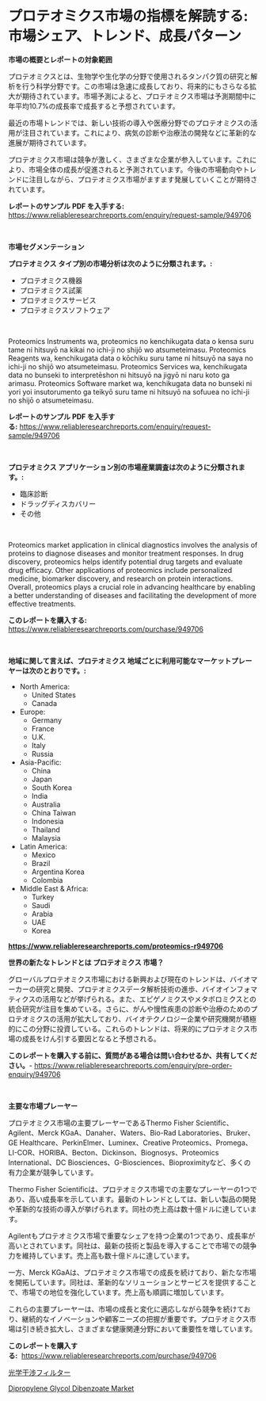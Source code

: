<p><h1>プロテオミクス市場の指標を解読する: 市場シェア、トレンド、成長パターン</h1></p><p><strong>市場の概要とレポートの対象範囲</strong></p>
<p><p>プロテオミクスとは、生物学や生化学の分野で使用されるタンパク質の研究と解析を行う科学分野です。この市場は急速に成長しており、将来的にもさらなる拡大が期待されています。市場予測によると、プロテオミクス市場は予測期間中に年平均10.7%の成長率で成長すると予想されています。</p><p>最近の市場トレンドでは、新しい技術の導入や医療分野でのプロテオミクスの活用が注目されています。これにより、病気の診断や治療法の開発などに革新的な進展が期待されています。</p><p>プロテオミクス市場は競争が激しく、さまざまな企業が参入しています。これにより、市場全体の成長が促進されると予測されています。今後の市場動向やトレンドに注目しながら、プロテオミクス市場がますます発展していくことが期待されています。</p></p>
<p><strong>レポートのサンプル PDF を入手する:</strong> <a href="https://www.reliableresearchreports.com/enquiry/request-sample/949706">https://www.reliableresearchreports.com/enquiry/request-sample/949706</a></p>
<p>&nbsp;</p>
<p><strong>市場セグメンテーション</strong></p>
<p><strong>プロテオミクス タイプ別の市場分析は次のように分類されます。:</strong></p>
<p><ul><li>プロテオミクス機器</li><li>プロテオミクス試薬</li><li>プロテオミクスサービス</li><li>プロテオミクスソフトウェア</li></ul></p>
<p>&nbsp;</p>
<p><p>Proteomics Instruments wa, proteomics no ​​kenchikugata data o kensa suru tame ni hitsuyō na kikai no ichi-ji no shijō wo atsumeteimasu. Proteomics Reagents wa, kenchikugata data o kōchiku suru tame ni hitsuyō na saya no ichi-ji no shijō wo atsumeteimasu. Proteomics Services wa, kenchikugata data no bunseki to interpretēshon ni hitsuyō na jigyō ni naru koto ga arimasu. Proteomics Software market wa, kenchikugata data no bunseki ni yori yoi insutorumento ga teikyō suru tame ni hitsuyō na sofuuea no ichi-ji no shijō o atsumeteimasu.</p></p>
<p><strong>レポートのサンプル PDF を入手する:</strong>&nbsp;<a href="https://www.reliableresearchreports.com/enquiry/request-sample/949706">https://www.reliableresearchreports.com/enquiry/request-sample/949706</a></p>
<p>&nbsp;</p>
<p><strong> プロテオミクス アプリケーション別の市場産業調査は次のように分類されます。:</strong></p>
<p><ul><li>臨床診断</li><li>ドラッグディスカバリー</li><li>その他</li></ul></p>
<p>&nbsp;</p>
<p><p>Proteomics market application in clinical diagnostics involves the analysis of proteins to diagnose diseases and monitor treatment responses. In drug discovery, proteomics helps identify potential drug targets and evaluate drug efficacy. Other applications of proteomics include personalized medicine, biomarker discovery, and research on protein interactions. Overall, proteomics plays a crucial role in advancing healthcare by enabling a better understanding of diseases and facilitating the development of more effective treatments.</p></p>
<p><strong>このレポートを購入する:</strong>&nbsp; <a href="https://www.reliableresearchreports.com/purchase/949706">https://www.reliableresearchreports.com/purchase/949706</a></p>
<p>&nbsp;</p>
<p><strong>地域に関して言えば、プロテオミクス 地域ごとに利用可能なマーケットプレーヤーは次のとおりです。:</strong></p>
<p><ul>
    <li>
        North America:
        <ul>
            <li>United States</li>
            <li>Canada</li>
        </ul>
    </li>
    <li>
        Europe:
        <ul>
            <li>Germany</li>
            <li>France</li>
            <li>U.K.</li>
            <li>Italy</li>
            <li>Russia</li>
        </ul>
    </li>
    <li>
        Asia-Pacific:
        <ul>
            <li>China</li>
            <li>Japan</li>
            <li>South Korea</li>
            <li>India</li>
            <li>Australia</li>
            <li>China Taiwan</li>
            <li>Indonesia</li>
            <li>Thailand</li>
            <li>Malaysia</li>
        </ul>
    </li>
    <li>
        Latin America:
        <ul>
            <li>Mexico</li>
            <li>Brazil</li>
            <li>Argentina Korea</li>
            <li>Colombia</li>
        </ul>
    </li>
    <li>
        Middle East & Africa:
        <ul>
            <li>Turkey</li>
            <li>Saudi</li>
            <li>Arabia</li>
            <li>UAE</li>
            <li>Korea</li>
        </ul>
    </li>
    </ul></p>
<p><strong><a href="https://www.reliableresearchreports.com/proteomics-r949706">https://www.reliableresearchreports.com/proteomics-r949706</a></strong>&nbsp;</p>
<p><strong>世界の新たなトレンドとは プロテオミクス 市場？</strong></p>
<p><p>グローバルプロテオミクス市場における新興および現在のトレンドは、バイオマーカーの研究と開発、プロテオミクスデータ解析技術の進歩、バイオインフォマティクスの活用などが挙げられる。また、エピゲノミクスやメタボロミクスとの統合研究が注目を集めている。さらに、がんや慢性疾患の診断や治療のためのプロテオミクスの活用が拡大しており、バイオテクノロジー企業や研究機関が積極的にこの分野に投資している。これらのトレンドは、将来的にプロテオミクス市場の成長をけん引する要因となると予想される。</p></p>
<p><strong>このレポートを購入する前に、質問がある場合は問い合わせるか、共有してください。</strong>- <a href="https://www.reliableresearchreports.com/enquiry/pre-order-enquiry/949706">https://www.reliableresearchreports.com/enquiry/pre-order-enquiry/949706</a></p>
<p>&nbsp;</p>
<p><strong>主要な市場プレーヤー</strong></p>
<p><p>プロテオミクス市場の主要プレーヤーであるThermo Fisher Scientific、Agilent、Merck KGaA、Danaher、Waters、Bio-Rad Laboratories、Bruker、GE Healthcare、PerkinElmer、Luminex、Creative Proteomics、Promega、LI-COR、HORIBA、Becton、Dickinson、Biognosys、Proteomics International、DC Biosciences、G-Biosciences、Bioproximityなど、多くの有力企業が競争しています。</p><p>Thermo Fisher Scientificは、プロテオミクス市場での主要なプレーヤーの1つであり、高い成長率を示しています。最新のトレンドとしては、新しい製品の開発や革新的な技術の導入が挙げられます。同社の売上高は数十億ドルに達しています。</p><p>Agilentもプロテオミクス市場で重要なシェアを持つ企業の1つであり、成長率が高いとされています。同社は、最新の技術と製品を導入することで市場での競争力を維持しています。売上高も数十億ドルに達しています。</p><p>一方、Merck KGaAは、プロテオミクス市場での成長を続けており、新たな市場を開拓しています。同社は、革新的なソリューションとサービスを提供することで、市場での地位を強化しています。売上高も順調に増加しています。</p><p>これらの主要プレーヤーは、市場の成長と変化に適応しながら競争を続けており、継続的なイノベーションや顧客ニーズの把握が重要です。プロテオミクス市場は引き続き拡大し、さまざまな健康関連分野において重要性を増しています。</p></p>
<p><strong>このレポートを購入する:</strong>&nbsp;&nbsp;<a href="https://www.reliableresearchreports.com/purchase/949706">https://www.reliableresearchreports.com/purchase/949706</a></p>
<p><p><a href="https://github.com/xtkhtofdt934839/Market-Research-Report-List-1/blob/main/465419619326.md">光学干渉フィルター</a></p><p><a href="https://copper-carbon-84f.notion.site/Dipropylene-Glycol-Dibenzoate-Market-Research-Report-Provides-thorough-Industry-Overview-which-offe-b86e8b69e6bf48fdaa6b2281ee873e7f">Dipropylene Glycol Dibenzoate Market</a></p></p>
